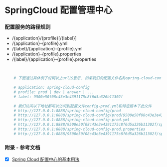 # SpringCloud 配置管理中心

### 配置服务的路径规则
 - /{application}/{profile}[/{label}]
 - /{application}-{profile}.yml
 - /{label}/{application}-{profile}.yml
 - /{application}-{profile}.properties
 - /{label}/{application}-{profile}.properties

&nbsp;

```bash
    # 下面通过具体例子说明以上url的意思, 如果我们的配置文件名称spring-cloud-config-prod.yml, 则其和URL中各个字段对应的值为:
    
    # application: spring-cloud-config
    # profile: prod | dev | answer | ...
    # label: 9500e50f08c43e3e4391175c8f6d5a326b11302f
    
    # 我们访问以下地址都可以访问到配置文件config-prod.yml和特定版本下此文件
    # http://127.0.0.1:8888/spring-cloud-config/prod 
    # http://127.0.0.1:8888/spring-cloud-config/prod/9500e50f08c43e3e4391175c8f6d5a326b11302f 
    # http://127.0.0.1:8888/spring-cloud-config-prod.yml 
    # http://127.0.0.1:8888/9500e50f08c43e3e4391175c8f6d5a326b11302f/spring-cloud-config-prod.yml 
    # http://127.0.0.1:8888/spring-cloud-config-prod.properties 
    # http://127.0.0.1:8888/9500e50f08c43e3e4391175c8f6d5a326b11302f/spring-cloud-config-prod.properties
```  

### 附录 - 参考文档
 - [x] [Spring Cloud 配置中心的基本用法](http://www.cnblogs.com/heqiyoujing/p/9445475.html)